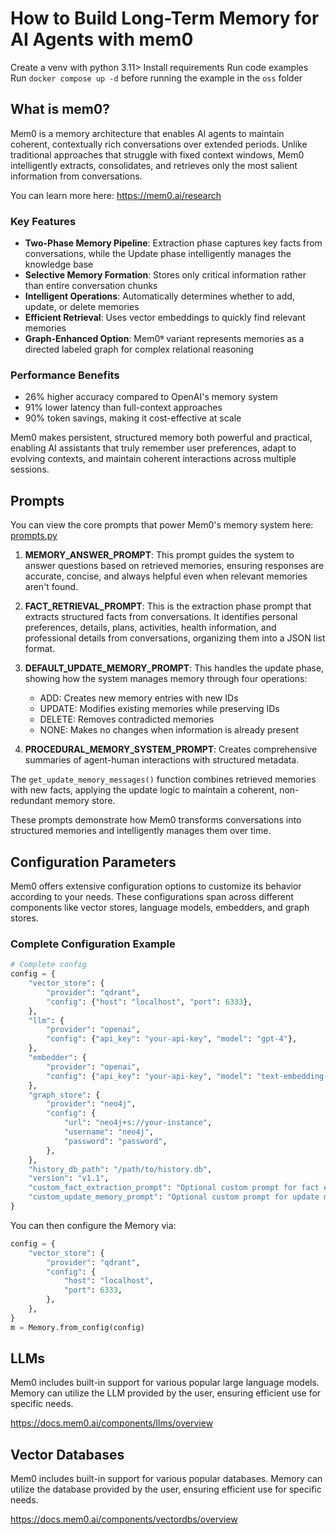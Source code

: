 # How to Build Long-Term Memory for AI Agents with mem0

Create a venv with python 3.11>
Install requirements
Run code examples
Run `docker compose up -d` before running the example in the `oss` folder

## What is mem0?

Mem0 is a memory architecture that enables AI agents to maintain coherent, contextually rich conversations over extended periods. Unlike traditional approaches that struggle with fixed context windows, Mem0 intelligently extracts, consolidates, and retrieves only the most salient information from conversations.

You can learn more here: https://mem0.ai/research

### Key Features

- **Two-Phase Memory Pipeline**: Extraction phase captures key facts from conversations, while the Update phase intelligently manages the knowledge base
- **Selective Memory Formation**: Stores only critical information rather than entire conversation chunks
- **Intelligent Operations**: Automatically determines whether to add, update, or delete memories
- **Efficient Retrieval**: Uses vector embeddings to quickly find relevant memories
- **Graph-Enhanced Option**: Mem0ᵍ variant represents memories as a directed labeled graph for complex relational reasoning

### Performance Benefits

- 26% higher accuracy compared to OpenAI's memory system
- 91% lower latency than full-context approaches
- 90% token savings, making it cost-effective at scale

Mem0 makes persistent, structured memory both powerful and practical, enabling AI assistants that truly remember user preferences, adapt to evolving contexts, and maintain coherent interactions across multiple sessions.

## Prompts

You can view the core prompts that power Mem0's memory system here: [prompts.py](https://github.com/mem0ai/mem0/blob/main/mem0/configs/prompts.py)

1. **MEMORY_ANSWER_PROMPT**: This prompt guides the system to answer questions based on retrieved memories, ensuring responses are accurate, concise, and always helpful even when relevant memories aren't found.

2. **FACT_RETRIEVAL_PROMPT**: This is the extraction phase prompt that extracts structured facts from conversations. It identifies personal preferences, details, plans, activities, health information, and professional details from conversations, organizing them into a JSON list format.

3. **DEFAULT_UPDATE_MEMORY_PROMPT**: This handles the update phase, showing how the system manages memory through four operations:
   - ADD: Creates new memory entries with new IDs
   - UPDATE: Modifies existing memories while preserving IDs
   - DELETE: Removes contradicted memories
   - NONE: Makes no changes when information is already present

4. **PROCEDURAL_MEMORY_SYSTEM_PROMPT**: Creates comprehensive summaries of agent-human interactions with structured metadata.

The `get_update_memory_messages()` function combines retrieved memories with new facts, applying the update logic to maintain a coherent, non-redundant memory store.

These prompts demonstrate how Mem0 transforms conversations into structured memories and intelligently manages them over time.

## Configuration Parameters

Mem0 offers extensive configuration options to customize its behavior according to your needs. These configurations span across different components like vector stores, language models, embedders, and graph stores.

### Complete Configuration Example

```python
# Complete config
config = {
    "vector_store": {
        "provider": "qdrant",
        "config": {"host": "localhost", "port": 6333},
    },
    "llm": {
        "provider": "openai",
        "config": {"api_key": "your-api-key", "model": "gpt-4"},
    },
    "embedder": {
        "provider": "openai",
        "config": {"api_key": "your-api-key", "model": "text-embedding-3-small"},
    },
    "graph_store": {
        "provider": "neo4j",
        "config": {
            "url": "neo4j+s://your-instance",
            "username": "neo4j",
            "password": "password",
        },
    },
    "history_db_path": "/path/to/history.db",
    "version": "v1.1",
    "custom_fact_extraction_prompt": "Optional custom prompt for fact extraction for memory",
    "custom_update_memory_prompt": "Optional custom prompt for update memory",
}
```

You can then configure the Memory via:

```python
config = {
    "vector_store": {
        "provider": "qdrant",
        "config": {
            "host": "localhost",
            "port": 6333,
        },
    },
}
m = Memory.from_config(config)
```

## LLMs

Mem0 includes built-in support for various popular large language models. Memory can utilize the LLM provided by the user, ensuring efficient use for specific needs.

https://docs.mem0.ai/components/llms/overview

## Vector Databases

Mem0 includes built-in support for various popular databases. Memory can utilize the database provided by the user, ensuring efficient use for specific needs.

https://docs.mem0.ai/components/vectordbs/overview
